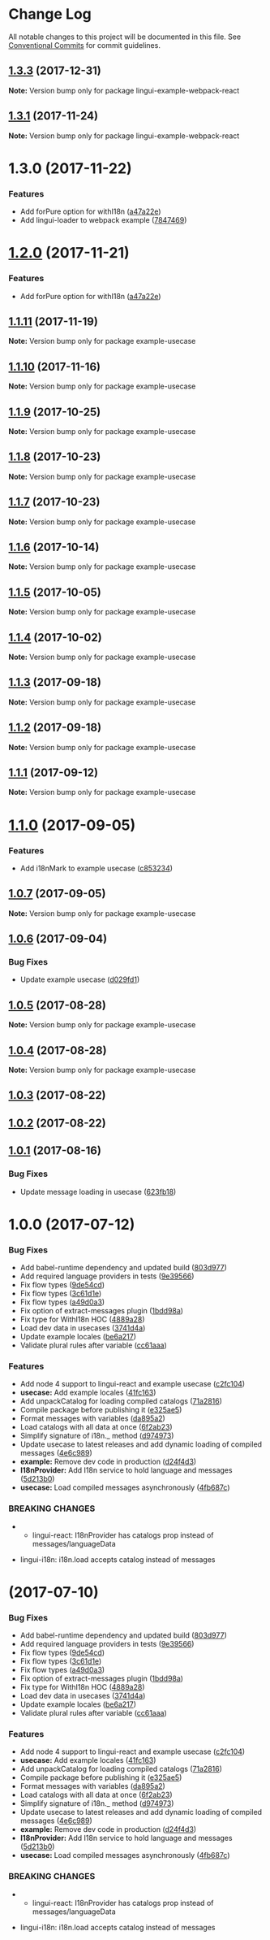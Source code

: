 # Change Log

All notable changes to this project will be documented in this file.
See [Conventional Commits](https://conventionalcommits.org) for commit guidelines.

  <a name="1.3.3"></a>
## [1.3.3](https://github.com/lingui/js-lingui/compare/lingui-example-webpack-react@1.3.2...lingui-example-webpack-react@1.3.3) (2017-12-31)




**Note:** Version bump only for package lingui-example-webpack-react

  <a name="1.3.1"></a>
## [1.3.1](https://github.com/lingui/js-lingui/compare/lingui-example-webpack-react@1.3.0...lingui-example-webpack-react@1.3.1) (2017-11-24)




**Note:** Version bump only for package lingui-example-webpack-react

<a name="1.3.0"></a>
# 1.3.0 (2017-11-22)


### Features

* Add forPure option for withI18n ([a47a22e](https://github.com/lingui/js-lingui/commit/a47a22e))
* Add lingui-loader to webpack example ([7847469](https://github.com/lingui/js-lingui/commit/7847469))




<a name="1.2.0"></a>
# [1.2.0](https://github.com/lingui/js-lingui/compare/example-usecase@1.1.9...example-usecase@1.2.0) (2017-11-21)


### Features

* Add forPure option for withI18n ([a47a22e](https://github.com/lingui/js-lingui/commit/a47a22e))




<a name="1.1.11"></a>
## [1.1.11](https://github.com/lingui/js-lingui/compare/example-usecase@1.1.9...example-usecase@1.1.11) (2017-11-19)




**Note:** Version bump only for package example-usecase

<a name="1.1.10"></a>
## [1.1.10](https://github.com/lingui/js-lingui/compare/example-usecase@1.1.9...example-usecase@1.1.10) (2017-11-16)




**Note:** Version bump only for package example-usecase

<a name="1.1.9"></a>
## [1.1.9](https://github.com/lingui/js-lingui/compare/example-usecase@1.1.8...example-usecase@1.1.9) (2017-10-25)




**Note:** Version bump only for package example-usecase

<a name="1.1.8"></a>
## [1.1.8](https://github.com/lingui/js-lingui/compare/example-usecase@1.1.7...example-usecase@1.1.8) (2017-10-23)




**Note:** Version bump only for package example-usecase

<a name="1.1.7"></a>
## [1.1.7](https://github.com/lingui/js-lingui/compare/example-usecase@1.1.6...example-usecase@1.1.7) (2017-10-23)




**Note:** Version bump only for package example-usecase

<a name="1.1.6"></a>
## [1.1.6](https://github.com/lingui/js-lingui/compare/example-usecase@1.1.5...example-usecase@1.1.6) (2017-10-14)




**Note:** Version bump only for package example-usecase

<a name="1.1.5"></a>
## [1.1.5](https://github.com/lingui/js-lingui/compare/example-usecase@1.1.4...example-usecase@1.1.5) (2017-10-05)




**Note:** Version bump only for package example-usecase

<a name="1.1.4"></a>
## [1.1.4](https://github.com/lingui/js-lingui/compare/example-usecase@1.1.3...example-usecase@1.1.4) (2017-10-02)




**Note:** Version bump only for package example-usecase

<a name="1.1.3"></a>
## [1.1.3](https://github.com/lingui/js-lingui/compare/example-usecase@1.1.2...example-usecase@1.1.3) (2017-09-18)




**Note:** Version bump only for package example-usecase

<a name="1.1.2"></a>
## [1.1.2](https://github.com/lingui/js-lingui/compare/example-usecase@1.1.1...example-usecase@1.1.2) (2017-09-18)




**Note:** Version bump only for package example-usecase

<a name="1.1.1"></a>
## [1.1.1](https://github.com/lingui/js-lingui/compare/example-usecase@1.1.0...example-usecase@1.1.1) (2017-09-12)




**Note:** Version bump only for package example-usecase

<a name="1.1.0"></a>
# [1.1.0](https://github.com/lingui/js-lingui/compare/example-usecase@1.0.8...example-usecase@1.1.0) (2017-09-05)


### Features

* Add i18nMark to example usecase ([c853234](https://github.com/lingui/js-lingui/commit/c853234))




<a name="1.0.7"></a>
## [1.0.7](https://github.com/lingui/js-lingui/compare/example-usecase@1.0.6...example-usecase@1.0.7) (2017-09-05)




**Note:** Version bump only for package example-usecase

<a name="1.0.6"></a>
## [1.0.6](https://github.com/lingui/js-lingui/compare/example-usecase@1.0.5...example-usecase@1.0.6) (2017-09-04)


### Bug Fixes

* Update example usecase ([d029fd1](https://github.com/lingui/js-lingui/commit/d029fd1))




<a name="1.0.5"></a>
## [1.0.5](https://github.com/lingui/js-lingui/compare/example-usecase@1.0.4...example-usecase@1.0.5) (2017-08-28)




**Note:** Version bump only for package example-usecase

<a name="1.0.4"></a>
## [1.0.4](https://github.com/lingui/js-lingui/compare/example-usecase@1.0.4-0...example-usecase@1.0.4) (2017-08-28)




**Note:** Version bump only for package example-usecase

<a name="1.0.3"></a>
## [1.0.3](https://github.com/lingui/js-lingui/compare/example-usecase@1.0.2...example-usecase@1.0.3) (2017-08-22)




<a name="1.0.2"></a>
## [1.0.2](https://github.com/lingui/js-lingui/compare/example-usecase@1.0.1...example-usecase@1.0.2) (2017-08-22)




<a name="1.0.1"></a>
## [1.0.1](https://github.com/lingui/js-lingui/compare/example-usecase@1.0.0...example-usecase@1.0.1) (2017-08-16)


### Bug Fixes

* Update message loading in usecase ([623fb18](https://github.com/lingui/js-lingui/commit/623fb18))




<a name="1.0.0"></a>
# 1.0.0 (2017-07-12)


### Bug Fixes

* Add babel-runtime dependency and updated build ([803d977](https://github.com/lingui/js-lingui/commit/803d977))
* Add required language providers in tests ([9e39566](https://github.com/lingui/js-lingui/commit/9e39566))
* Fix flow types ([9de54cd](https://github.com/lingui/js-lingui/commit/9de54cd))
* Fix flow types ([3c61d1e](https://github.com/lingui/js-lingui/commit/3c61d1e))
* Fix flow types ([a49d0a3](https://github.com/lingui/js-lingui/commit/a49d0a3))
* Fix option of extract-messages plugin ([1bdd98a](https://github.com/lingui/js-lingui/commit/1bdd98a))
* Fix type for WithI18n HOC ([4889a28](https://github.com/lingui/js-lingui/commit/4889a28))
* Load dev data in usecases ([3741d4a](https://github.com/lingui/js-lingui/commit/3741d4a))
* Update example locales ([be6a217](https://github.com/lingui/js-lingui/commit/be6a217))
* Validate plural rules after variable ([cc61aaa](https://github.com/lingui/js-lingui/commit/cc61aaa))


### Features

* Add node 4 support to lingui-react and example usecase ([c2fc104](https://github.com/lingui/js-lingui/commit/c2fc104))
* **usecase:** Add example locales ([41fc163](https://github.com/lingui/js-lingui/commit/41fc163))
* Add unpackCatalog for loading compiled catalogs ([71a2816](https://github.com/lingui/js-lingui/commit/71a2816))
* Compile package before publishing it ([e325ae5](https://github.com/lingui/js-lingui/commit/e325ae5))
* Format messages with variables ([da895a2](https://github.com/lingui/js-lingui/commit/da895a2))
* Load catalogs with all data at once ([6f2ab23](https://github.com/lingui/js-lingui/commit/6f2ab23))
* Simplify signature of i18n._ method ([d974973](https://github.com/lingui/js-lingui/commit/d974973))
* Update usecase to latest releases and add dynamic loading of compiled messages ([4e6c989](https://github.com/lingui/js-lingui/commit/4e6c989))
* **example:** Remove dev code in production ([d24f4d3](https://github.com/lingui/js-lingui/commit/d24f4d3))
* **I18nProvider:** Add I18n service to hold language and messages ([5d213b0](https://github.com/lingui/js-lingui/commit/5d213b0))
* **usecase:** Load compiled messages asynchronously ([4fb687c](https://github.com/lingui/js-lingui/commit/4fb687c))


### BREAKING CHANGES

* - lingui-react: I18nProvider has catalogs prop instead of
messages/languageData
- lingui-i18n: i18n.load accepts catalog instead of messages




<a name=""></a>
#  (2017-07-10)


### Bug Fixes

* Add babel-runtime dependency and updated build ([803d977](https://github.com/lingui/js-lingui/commit/803d977))
* Add required language providers in tests ([9e39566](https://github.com/lingui/js-lingui/commit/9e39566))
* Fix flow types ([9de54cd](https://github.com/lingui/js-lingui/commit/9de54cd))
* Fix flow types ([3c61d1e](https://github.com/lingui/js-lingui/commit/3c61d1e))
* Fix flow types ([a49d0a3](https://github.com/lingui/js-lingui/commit/a49d0a3))
* Fix option of extract-messages plugin ([1bdd98a](https://github.com/lingui/js-lingui/commit/1bdd98a))
* Fix type for WithI18n HOC ([4889a28](https://github.com/lingui/js-lingui/commit/4889a28))
* Load dev data in usecases ([3741d4a](https://github.com/lingui/js-lingui/commit/3741d4a))
* Update example locales ([be6a217](https://github.com/lingui/js-lingui/commit/be6a217))
* Validate plural rules after variable ([cc61aaa](https://github.com/lingui/js-lingui/commit/cc61aaa))


### Features

* Add node 4 support to lingui-react and example usecase ([c2fc104](https://github.com/lingui/js-lingui/commit/c2fc104))
* **usecase:** Add example locales ([41fc163](https://github.com/lingui/js-lingui/commit/41fc163))
* Add unpackCatalog for loading compiled catalogs ([71a2816](https://github.com/lingui/js-lingui/commit/71a2816))
* Compile package before publishing it ([e325ae5](https://github.com/lingui/js-lingui/commit/e325ae5))
* Format messages with variables ([da895a2](https://github.com/lingui/js-lingui/commit/da895a2))
* Load catalogs with all data at once ([6f2ab23](https://github.com/lingui/js-lingui/commit/6f2ab23))
* Simplify signature of i18n._ method ([d974973](https://github.com/lingui/js-lingui/commit/d974973))
* Update usecase to latest releases and add dynamic loading of compiled messages ([4e6c989](https://github.com/lingui/js-lingui/commit/4e6c989))
* **example:** Remove dev code in production ([d24f4d3](https://github.com/lingui/js-lingui/commit/d24f4d3))
* **I18nProvider:** Add I18n service to hold language and messages ([5d213b0](https://github.com/lingui/js-lingui/commit/5d213b0))
* **usecase:** Load compiled messages asynchronously ([4fb687c](https://github.com/lingui/js-lingui/commit/4fb687c))


### BREAKING CHANGES

* - lingui-react: I18nProvider has catalogs prop instead of
messages/languageData
- lingui-i18n: i18n.load accepts catalog instead of messages
